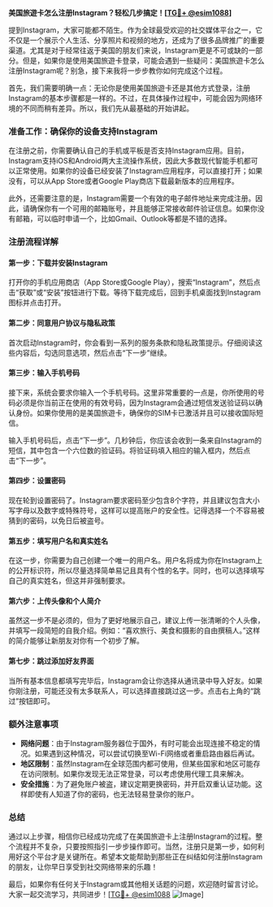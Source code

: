 **美国旅遊卡怎么注册Instagram？轻松几步搞定！[[TG💪+ @esim1088](https://t.me/s/esim1088)]**

提到Instagram，大家可能都不陌生。作为全球最受欢迎的社交媒体平台之一，它不仅是一个展示个人生活、分享照片和视频的地方，还成为了很多品牌推广的重要渠道。尤其是对于经常往返于美国的朋友们来说，Instagram更是不可或缺的一部分。但是，如果你是使用美国旅遊卡登录，可能会遇到一些疑问：美国旅遊卡怎么注册Instagram呢？别急，接下来我将一步步教你如何完成这个过程。

首先，我们需要明确一点：无论你是使用美国旅遊卡还是其他方式登录，注册Instagram的基本步骤都是一样的。不过，在具体操作过程中，可能会因为网络环境的不同而稍有差异。所以，我们先从最基础的开始讲起。

### 准备工作：确保你的设备支持Instagram

在注册之前，你需要确认自己的手机或平板是否支持Instagram应用。目前，Instagram支持iOS和Android两大主流操作系统，因此大多数现代智能手机都可以正常使用。如果你的设备已经安装了Instagram应用程序，可以直接打开；如果没有，可以从App Store或者Google Play商店下载最新版本的应用程序。

此外，还需要注意的是，Instagram需要一个有效的电子邮件地址来完成注册。因此，请确保你有一个可用的邮箱账号，并且能够正常接收邮件验证信息。如果你没有邮箱，可以临时申请一个，比如Gmail、Outlook等都是不错的选择。

### 注册流程详解

#### 第一步：下载并安装Instagram

打开你的手机应用商店（App Store或Google Play），搜索“Instagram”，然后点击“获取”或“安装”按钮进行下载。等待下载完成后，回到手机桌面找到Instagram图标并点击打开。

#### 第二步：同意用户协议与隐私政策

首次启动Instagram时，你会看到一系列的服务条款和隐私政策提示。仔细阅读这些内容后，勾选同意选项，然后点击“下一步”继续。

#### 第三步：输入手机号码

接下来，系统会要求你输入一个手机号码。这里非常重要的一点是，你所使用的号码必须是你当前正在使用的有效号码，因为Instagram会通过短信发送验证码以确认身份。如果你使用的是美国旅遊卡，确保你的SIM卡已激活并且可以接收国际短信。

输入手机号码后，点击“下一步”。几秒钟后，你应该会收到一条来自Instagram的短信，其中包含一个六位数的验证码。将验证码填入相应的输入框内，然后点击“下一步”。

#### 第四步：设置密码

现在轮到设置密码了。Instagram要求密码至少包含8个字符，并且建议包含大小写字母以及数字或特殊符号，这样可以提高账户的安全性。记得选择一个不容易被猜到的密码，以免日后被盗号。

#### 第五步：填写用户名和真实姓名

在这一步，你需要为自己创建一个唯一的用户名。用户名将成为你在Instagram上的公开标识符，所以尽量选择简单易记且具有个性的名字。同时，也可以选择填写自己的真实姓名，但这并非强制要求。

#### 第六步：上传头像和个人简介

虽然这一步不是必须的，但为了更好地展示自己，建议上传一张清晰的个人头像，并填写一段简短的自我介绍。例如：“喜欢旅行、美食和摄影的自由撰稿人。”这样的简介能够让新朋友对你有一个初步了解。

#### 第七步：跳过添加好友界面

当所有基本信息都填写完毕后，Instagram会让你选择从通讯录中导入好友。如果你刚注册，可能还没有太多联系人，可以选择直接跳过这一步。点击右上角的“跳过”按钮即可。

### 额外注意事项

- **网络问题**：由于Instagram服务器位于国外，有时可能会出现连接不稳定的情况。如果遇到这种情况，可以尝试切换至Wi-Fi网络或者重启路由器后再试。
- **地区限制**：虽然Instagram在全球范围内都可使用，但某些国家和地区可能存在访问限制。如果你发现无法正常登录，可以考虑使用代理工具来解决。
- **安全措施**：为了避免账户被盗，建议定期更换密码，并开启双重认证功能。这样即使有人知道了你的密码，也无法轻易登录你的账户。

### 总结

通过以上步骤，相信你已经成功完成了在美国旅遊卡上注册Instagram的过程。整个流程并不复杂，只要按照指引一步步操作即可。当然，注册只是第一步，如何利用好这个平台才是关键所在。希望本文能帮助到那些正在纠结如何注册Instagram的朋友，让你早日享受到社交网络带来的乐趣！

最后，如果你有任何关于Instagram或其他相关话题的问题，欢迎随时留言讨论。大家一起交流学习，共同进步！[[TG💪+ @esim1088](https://t.me/s/esim1088) ![Image](https://i.postimg.cc/4NQfJmqS/Snipaste-2025-05-13-00-14-12.png)]